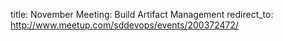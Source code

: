 title: November Meeting: Build Artifact Management
redirect_to: http://www.meetup.com/sddevops/events/200372472/